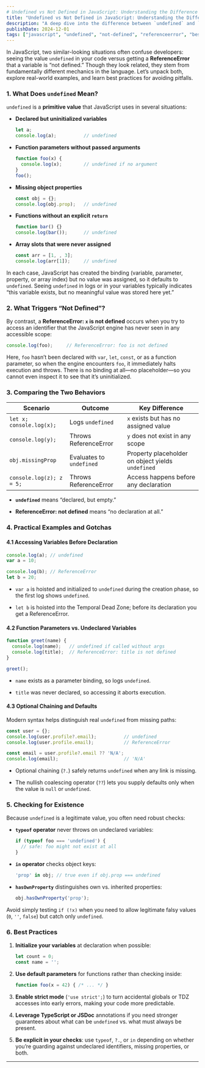 ```yaml
---
# Undefined vs Not Defined in JavaScript: Understanding the Difference
title: "Undefined vs Not Defined in JavaScript: Understanding the Difference"
description: "A deep dive into the difference between `undefined` and `not defined` in JavaScript. Learn how to distinguish between these two concepts, understand their implications, and avoid common pitfalls."
publishDate: 2024-12-01
tags: ["javascript", "undefined", "not-defined", "referenceerror", "best-practices"]
---
```

In JavaScript, two similar-looking situations often confuse developers: seeing the value `undefined` in your code versus getting a **ReferenceError** that a variable is “not defined.” Though they look related, they stem from fundamentally different mechanics in the language. Let’s unpack both, explore real-world examples, and learn best practices for avoiding pitfalls.

### 1. What Does `undefined` Mean?

`undefined` is a **primitive value** that JavaScript uses in several situations:

- **Declared but uninitialized variables**
    
    ```js
    let a;
    console.log(a);          // undefined
    ```
    
- **Function parameters without passed arguments**
    
    ```js
    function foo(x) {
      console.log(x);        // undefined if no argument
    }
    foo();
    ```
    
- **Missing object properties**
    
    ```js
    const obj = {};
    console.log(obj.prop);   // undefined
    ```
    
- **Functions without an explicit `return`**
    
    ```js
    function bar() {}
    console.log(bar());      // undefined
    ```
    
- **Array slots that were never assigned**
    
    ```js
    const arr = [1, , 3];
    console.log(arr[1]);     // undefined
    ```
    

In each case, JavaScript has created the binding (variable, parameter, property, or array index) but no value was assigned, so it defaults to `undefined`. Seeing `undefined` in logs or in your variables typically indicates “this variable exists, but no meaningful value was stored here yet.”

### 2. What Triggers “Not Defined”?

By contrast, a **ReferenceError: `x` is not defined** occurs when you try to access an identifier that the JavaScript engine has never seen in any accessible scope:

```js
console.log(foo);     // ReferenceError: foo is not defined
```

Here, `foo` hasn’t been declared with `var`, `let`, `const`, or as a function parameter, so when the engine encounters `foo`, it immediately halts execution and throws. There is no binding at all—no placeholder—so you cannot even inspect it to see that it’s uninitialized.

### 3. Comparing the Two Behaviors

|Scenario|Outcome|Key Difference|
|---|---|---|
|`let x; console.log(x);`|Logs `undefined`|`x` exists but has no assigned value|
|`console.log(y);`|Throws ReferenceError|`y` does not exist in any scope|
|`obj.missingProp`|Evaluates to `undefined`|Property placeholder on object yields `undefined`|
|`console.log(z); z = 5;`|Throws ReferenceError|Access happens before any declaration|

- **`undefined`** means “declared, but empty.”
    
- **ReferenceError: not defined** means “no declaration at all.”
    

### 4. Practical Examples and Gotchas

#### 4.1 Accessing Variables Before Declaration

```js
console.log(a); // undefined
var a = 10;

console.log(b); // ReferenceError
let b = 20;
```

- `var a` is hoisted and initialized to `undefined` during the creation phase, so the first log shows `undefined`.
    
- `let b` is hoisted into the Temporal Dead Zone; before its declaration you get a ReferenceError.
    

#### 4.2 Function Parameters vs. Undeclared Variables

```js
function greet(name) {
  console.log(name);   // undefined if called without args
  console.log(title);  // ReferenceError: title is not defined
}

greet();  
```

- `name` exists as a parameter binding, so logs `undefined`.
    
- `title` was never declared, so accessing it aborts execution.
    

#### 4.3 Optional Chaining and Defaults

Modern syntax helps distinguish real `undefined` from missing paths:

```js
const user = {};
console.log(user.profile?.email);          // undefined
console.log(user.profile.email);           // ReferenceError

const email = user.profile?.email ?? 'N/A';
console.log(email);                        // 'N/A'
```

- Optional chaining (`?.`) safely returns `undefined` when any link is missing.
    
- The nullish coalescing operator (`??`) lets you supply defaults only when the value is `null` or `undefined`.
    

### 5. Checking for Existence

Because `undefined` is a legitimate value, you often need robust checks:

- **`typeof` operator** never throws on undeclared variables:
    
    ```js
    if (typeof foo === 'undefined') {
      // safe: foo might not exist at all
    }
    ```
    
- **`in` operator** checks object keys:
    
    ```js
    'prop' in obj; // true even if obj.prop === undefined
    ```
    
- **`hasOwnProperty`** distinguishes own vs. inherited properties:
    
    ```js
    obj.hasOwnProperty('prop');
    ```
    

Avoid simply testing `if (!x)` when you need to allow legitimate falsy values (`0`, `''`, `false`) but catch only `undefined`.

### 6. Best Practices

1. **Initialize your variables** at declaration when possible:
    
    ```js
    let count = 0;
    const name = '';
    ```
    
2. **Use default parameters** for functions rather than checking inside:
    
    ```js
    function foo(x = 42) { /* ... */ }
    ```
    
3. **Enable strict mode** (`'use strict';`) to turn accidental globals or TDZ accesses into early errors, making your code more predictable.
    
4. **Leverage TypeScript or JSDoc** annotations if you need stronger guarantees about what can be `undefined` vs. what must always be present.
    
5. **Be explicit in your checks**: use `typeof`, `?.`, or `in` depending on whether you’re guarding against undeclared identifiers, missing properties, or both.
    

---
